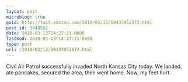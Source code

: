 ```yaml
---
layout: post
microblog: true
guid: http://twit.vmstan.com/2010/03/13/10437052572.html
post_id: 3048562
date: 2010-03-13T14:27:21-0600
lastmod: 2010-03-13T14:27:21-0600
type: post
url: /2010/03/13/10437052572.html
---
```

Civil Air Patrol successfully invaded North Kansas City today. We landed, ate pancakes, secured the area, then went home. Now, my feet hurt.
